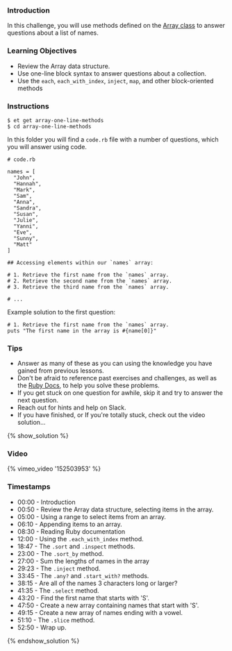 ### Introduction

In this challenge, you will use methods defined on the
[Array class](http://ruby-doc.org/core/Array.html) to answer questions about
a list of names.


### Learning Objectives

* Review the Array data structure.
* Use one-line block syntax to answer questions about a collection.
* Use the `each`, `each_with_index`, `inject`, `map`, and other block-oriented methods


### Instructions

```no-highlight
$ et get array-one-line-methods
$ cd array-one-line-methods
```

In this folder you will find a `code.rb` file with a number of questions, which
you will answer using code.

```
# code.rb

names = [
  "John",
  "Hannah",
  "Mark",
  "Sam",
  "Anna",
  "Sandra",
  "Susan",
  "Julie",
  "Yanni",
  "Eve",
  "Sunny",
  "Matt"
]

## Accessing elements within our `names` array:

# 1. Retrieve the first name from the `names` array.
# 2. Retrieve the second name from the `names` array.
# 3. Retrieve the third name from the `names` array.

# ...
```

Example solution to the first question:

```
# 1. Retrieve the first name from the `names` array.
puts "The first name in the array is #{name[0]}"
```


### Tips

* Answer as many of these as you can using the knowledge you have gained from
previous lessons.
* Don't be afraid to reference past exercises and challenges, as well as the
[Ruby Docs](http://ruby-doc.org/core/Array.html), to help you solve these problems.
* If you get stuck on one question for awhile, skip it and try to answer the
next question.
* Reach out for hints and help on Slack.
* If you have finished, or If you're totally stuck, check out the video solution...


{% show_solution %}

### Video

{% vimeo_video '152503953' %}


### Timestamps

* 00:00 - Introduction
* 00:50 - Review the Array data structure, selecting items in the array.
* 05:00 - Using a range to select items from an array.
* 06:10 - Appending items to an array.
* 08:30 - Reading Ruby documentation
* 12:00 - Using the `.each_with_index` method.
* 18:47 - The `.sort` and `.inspect` methods.
* 23:00 - The `.sort_by` method.
* 27:00 - Sum the lengths of names in the array
* 29:23 - The `.inject` method.
* 33:45 - The `.any?` and `.start_with?` methods.
* 38:15 - Are all of the names 3 characters long or larger?
* 41:35 - The `.select` method.
* 43:20 - Find the first name that starts with 'S'.
* 47:50 - Create a new array containing names that start with 'S'.
* 49:15 - Create a new array of names ending with a vowel.
* 51:10 - The `.slice` method.
* 52:50 - Wrap up.

{% endshow_solution %}
